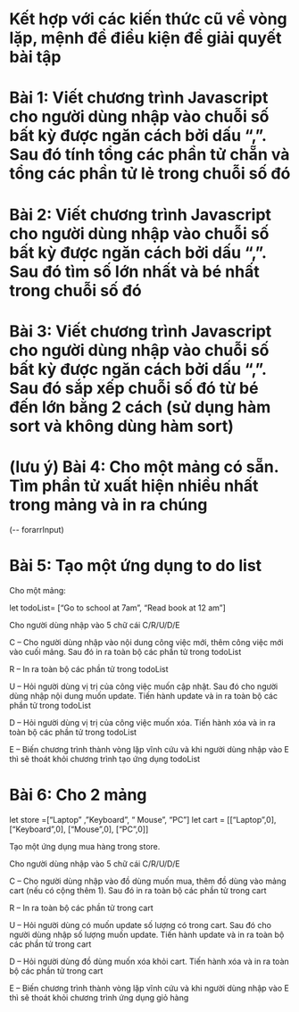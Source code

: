 # Kết hợp với các kiến thức cũ về vòng lặp, mệnh đề điều kiện để giải quyết bài tập


# Bài 1: Viết chương trình Javascript cho người dùng nhập vào chuỗi số bất kỳ được ngăn cách bởi dấu “,”. Sau đó tính tổng các phần tử chẵn và tổng các phần tử lẻ trong chuỗi số đó

# Bài 2: Viết chương trình Javascript cho người dùng nhập vào chuỗi số bất kỳ được ngăn cách bởi dấu “,”. Sau đó tìm số lớn nhất và bé nhất trong chuỗi số đó

# Bài 3: Viết chương trình Javascript cho người dùng nhập vào chuỗi số bất kỳ được ngăn cách bởi dấu “,”. Sau đó sắp xếp chuỗi số đó từ bé đến lớn bằng 2 cách (sử dụng hàm sort và không dùng hàm sort)

# (lưu ý) Bài 4: Cho một mảng có sẵn. Tìm phần tử xuất hiện nhiều nhất trong mảng và in ra chúng
(-- forarrInput)

# Bài 5: Tạo một ứng dụng to do list

Cho một mảng:

let todoList= [“Go to school at 7am”, “Read book at 12 am”] 

Cho người dùng nhập vào 5 chữ cái C/R/U/D/E

C – Cho người dùng nhập vào nội dung công việc mới, thêm công việc mới vào cuối mảng. Sau đó in ra toàn bộ các phần tử trong todoList

R – In ra toàn bộ các phần tử trong todoList

U – Hỏi người dùng vị trị của công việc muốn cập nhật. Sau đó cho người dùng nhập nội dung muốn update. Tiến hành update và in ra toàn bộ các phần tử trong todoList

D – Hỏi người dùng vị trị của công việc muốn xóa. Tiến hành xóa và in ra toàn bộ các phần tử trong todoList

E – Biến chương trình thành vòng lặp vĩnh cứu và khi người dùng nhập vào E thì sẽ thoát khỏi chương trình tạo ứng dụng todoList

# Bài 6: Cho 2 mảng

let store =[“Laptop” ,”Keyboard”, “ Mouse”, “PC”]
let cart = [[“Laptop”,0], [“Keyboard”,0], [“Mouse”,0], [“PC”,0]]

Tạo một ứng dụng mua hàng trong store.

Cho người dùng nhập vào 5 chữ cái C/R/U/D/E

C – Cho người dùng nhập vào đồ dùng muốn mua, thêm đồ dùng vào mảng cart (nếu có cộng thêm 1). Sau đó in ra toàn bộ các phần tử trong cart

R – In ra toàn bộ các phần tử trong cart

U – Hỏi người dùng có muốn update số lượng có trong cart. Sau đó cho người dùng nhập số lượng muốn update. Tiến hành update và in ra toàn bộ các phần tử trong cart

D – Hỏi người dùng đồ dùng muốn xóa khỏi cart. Tiến hành xóa và in ra toàn bộ các phần tử trong cart

E – Biến chương trình thành vòng lặp vĩnh cứu và khi người dùng nhập vào E thì sẽ thoát khỏi chương trình ứng dụng giỏ hàng